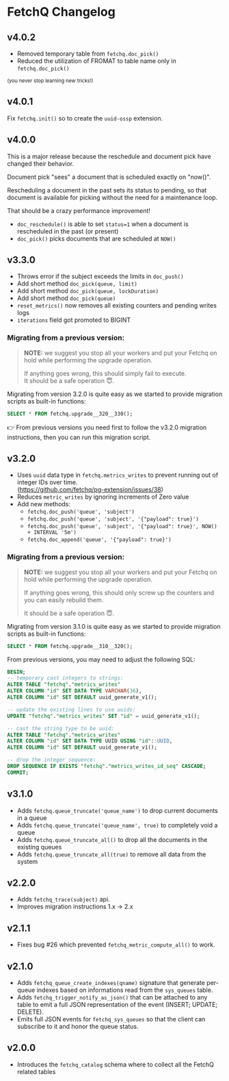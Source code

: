 # FetchQ Changelog

## v4.0.2

- Removed temporary table from `fetchq.doc_pick()`
- Reduced the utilization of FROMAT to table name only in `fetchq.doc_pick()`

<small>(you never stop learning new tricks!)</small>

## v4.0.1

Fix `fetchq.init()` so to create the `uuid-ossp` extension.

## v4.0.0

This is a major release because the reschedule and document pick have changed their behavior.

Document pick "sees" a document that is scheduled exactly on "now()".

Rescheduling a document in the past sets its status to pending, so that document is available for picking without the need for a maintenance loop.

That should be a crazy performance improvement!

- `doc_reschedule()` is able to set `status=1` when a document is rescheduled in the past (or present)
- `doc_pick()` picks documents that are scheduled at `NOW()`

## v3.3.0

- Throws error if the subject exceeds the limits in `doc_push()`
- Add short method `doc_pick(queue, limit)`
- Add short method `doc_pick(queue, lockDuration)`
- Add short method `doc_pick(queue)`
- `reset_metrics()` now removes all existing counters and pending writes logs
- `iterations` field got promoted to BIGINT

### Migrating from a previous version:

> **NOTE:** we suggest you stop all your workers and put your
> Fetchq on hold while performing the upgrade operation.
>
> If anything goes wrong, this should simply fail to execute.  
> It should be a safe operation 😇.

Migrating from version 3.2.0 is quite easy as we started to
provide migration scripts as built-in functions:

```sql
SELECT * FROM fetchq.upgrade__320__330();
```

👉 From previous versions you need first to follow the v3.2.0 migration
instructions, then you can run this migration script.

## v3.2.0

- Uses `uuid` data type in `fetchq.metrics_writes` to prevent
  running out of integer IDs over time.  
  (https://github.com/fetchq/pg-extension/issues/38)
- Reduces `metric_writes` by ignoring increments of Zero value
- Add new methods:
  - `fetchq.doc_push('queue', 'subject')`
  - `fetchq.doc_push('queue', 'subject', '{"payload": true}')`
  - `fetchq.doc_push('queue', 'subject', '{"payload": true}', NOW() + INTERVAL '5m')`
  - `fetchq.doc_append('queue', '{"payload": true}')`

### Migrating from a previous version:

> **NOTE:** we suggest you stop all your workers and put your
> Fetchq on hold while performing the upgrade operation.
>
> If anything goes wrong, this should only screw up the counters
> and you can easily rebuild them.
>
> It should be a safe operation 😇.

Migrating from version 3.1.0 is quite easy as we started to
provide migration scripts as built-in functions:

```sql
SELECT * FROM fetchq.upgrade__310__320();
```

From previous versions, you may need to adjust the following SQL:

```sql
BEGIN;
-- temporary cast integers to strings:
ALTER TABLE "fetchq"."metrics_writes"
ALTER COLUMN "id" SET DATA TYPE VARCHAR(36),
ALTER COLUMN "id" SET DEFAULT uuid_generate_v1();

-- update the existing lines to use uuids:
UPDATE "fetchq"."metrics_writes" SET "id" = uuid_generate_v1();

-- cast the string type to be uuid:
ALTER TABLE "fetchq"."metrics_writes"
ALTER COLUMN "id" SET DATA TYPE UUID USING "id"::UUID,
ALTER COLUMN "id" SET DEFAULT uuid_generate_v1();

-- drop the integer sequence:
DROP SEQUENCE IF EXISTS "fetchq"."metrics_writes_id_seq" CASCADE;
COMMIT;
```

## v3.1.0

- Adds `fetchq.queue_truncate('queue_name')` to drop current documents in a queue
- Adds `fetchq.queue_truncate('queue_name', true)` to completely void a queue
- Adds `fetchq.queue_truncate_all()` to drop all the documents in the existing queues
- Adds `fetchq.queue_truncate_all(true)` to remove all data from the system

## v2.2.0

- Adds `fetchq_trace(subject)` api.
- Improves migration instructions 1.x -> 2.x

## v2.1.1

- Fixes bug #26 which prevented `fetchq_metric_compute_all()` to work.

## v2.1.0

- Adds `fetchq_queue_create_indexes(qname)` signature that generate per-queue indexes
  based on informations read from the `sys_queues` table.
- Adds `fetchq_trigger_notify_as_json()` that can be attached to any table to emit a full
  JSON representation of the event (INSERT; UPDATE; DELETE).
- Emits full JSON events for `fetchq_sys_queues` so that the client can subscribe to it and
  honor the queue status.

## v2.0.0

- Introduces the `fetchq_catalog` schema where to collect all the FetchQ related tables
